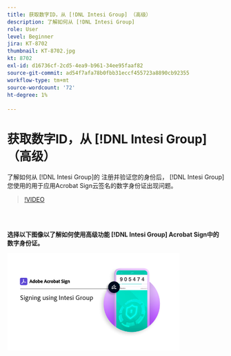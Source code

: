 ```yaml
---
title: 获取数字ID，从 [!DNL Intesi Group] （高级）
description: 了解如何从 [!DNL Intesi Group]
role: User
level: Beginner
jira: KT-8702
thumbnail: KT-8702.jpg
kt: 8702
exl-id: d16736cf-2cd5-4ea9-b961-34ee95faaf82
source-git-commit: ad54f7afa78b0fbb31eccf455723a8890cb92355
workflow-type: tm+mt
source-wordcount: '72'
ht-degree: 1%

---
```


# 获取数字ID，从 [!DNL Intesi Group] （高级）

了解如何从 [!DNL Intesi Group]的 注册并验证您的身份后， [!DNL Intesi Group] 您使用的用于应用Acrobat Sign云签名的数字身份证出现问题。

>[!VIDEO](https://video.tv.adobe.com/v/337065?quality=12&learn=on&hidetitle=true)

<br> 

**选择以下图像以了解如何使用高级功能 [!DNL Intesi Group] Acrobat Sign中的数字身份证。**

[![图像](assets/IntesiSign_400.png)](intesi-sign.md)
